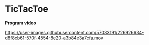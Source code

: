 # TicTacToe

**Program video**

https://user-images.githubusercontent.com/57033191/226926634-d8f8cb61-570f-4554-8e20-a3b84e3a7cfa.mov
